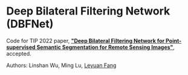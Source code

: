 # Deep Bilateral Filtering Network (DBFNet)
Code for TIP 2022 paper, [**"Deep Bilateral Filtering Network for Point-supervised Semantic Segmentation for Remote Sensing Images"**](https://ieeexplore.ieee.org/document/9745130), accepted.

Authors: Linshan Wu, Ming Lu, <a href="https://www.leyuanfang.com/">Leyuan Fang</a>
